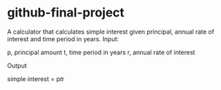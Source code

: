 # github-final-project

A calculator that calculates simple interest given principal, annual rate of interest and time period in years.
Input:

   p, principal amount
   t, time period in years
   r, annual rate of interest

Output

   simple interest = p*t*r
